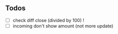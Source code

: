 ## Todos

- [ ] check diff close (divided by 100) !
- [ ] incoming don't show amount (not more update)